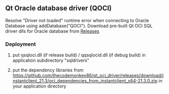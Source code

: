 ## Qt Oracle database driver (QOCI)
Resolve "Driver not loaded" runtime error when connecting to Oracle Database using addDatabase("QOCI"). Download pre-built Qt OCI SQL driver dlls for Oracle database from [Releases](https://github.com/thecodemonkey86/qt_oci_driver/releases)


### Deployment

1. put qsqloci.dll (if release build) / qqsqlocid.dll (if debug build) in application subdirectory "sqldrivers"

2. put the dependency libraries from https://github.com/thecodemonkey86/qt_oci_driver/releases/download/instantclient_21.3/oci_dependencies_from_instantclient_x64-21.3.0.zip in your application directory
